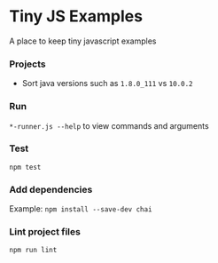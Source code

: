 # Tiny JS Examples

A place to keep tiny javascript examples

### Projects
- Sort java versions such as `1.8.0_111` vs `10.0.2`

### Run
`*-runner.js --help` to view commands and arguments

### Test
`npm test`

### Add dependencies
Example:
`npm install --save-dev chai`

### Lint project files
`npm run lint`
